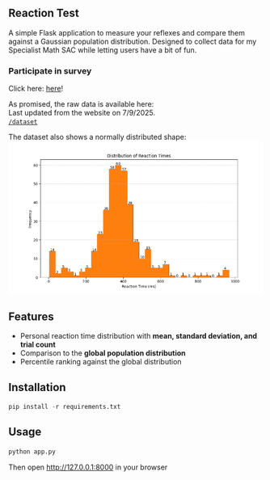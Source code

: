 ## Reaction Test
A simple Flask application to measure your reflexes and compare them against a Gaussian population distribution. 
Designed to collect data for my Specialist Math SAC while letting users have a bit of fun.

### Participate in survey
Click here: [here](https://reactiontest.onrender.com/)!

As promised, the raw data is available here: <br>
Last updated from the website on 7/9/2025. <br>
[`/dataset`](./dataset/reaction.sql)

The dataset also shows a normally distributed shape:
![Bar graph of reaction times](images/trial_times.png)




## Features
- Personal reaction time distribution with <b>mean, standard deviation, and trial count</b>
- Comparison to the <b>global population distribution</b>
- Percentile ranking against the global distribution

## Installation
```py 
pip install -r requirements.txt
```

## Usage
```bash
python app.py
```
Then open http://127.0.0.1:8000 in your browser

